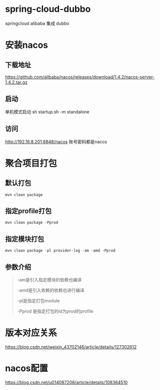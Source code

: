 # spring-cloud-dubbo
springcloud alibaba 集成 dubbo


# 安装nacos
## 下载地址
https://github.com/alibaba/nacos/releases/download/1.4.2/nacos-server-1.4.2.tar.gz
## 启动
单机模式启动
sh startup.sh -m standalone
## 访问
http://192.16.8.201:8848/nacos
账号密码都是nacos

# 聚合项目打包
## 默认打包
`mvn clean package`
## 指定profile打包
`mvn clean package -Pprod`
## 指定模块打包
`mvn clean package -pl provider-log -am -amd -Pprod`
## 参数介绍
>-am是引入指定模块的依赖也编译
>
>-amd是引入依赖的依赖也进行编译
> 
> -pl是指定打包module
> 
> -Pprod 是指定打包的id为prod的profile



# 版本对应关系
https://blog.csdn.net/weixin_43702146/article/details/127302612


# nacos配置
https://blog.csdn.net/u014087208/article/details/108364510